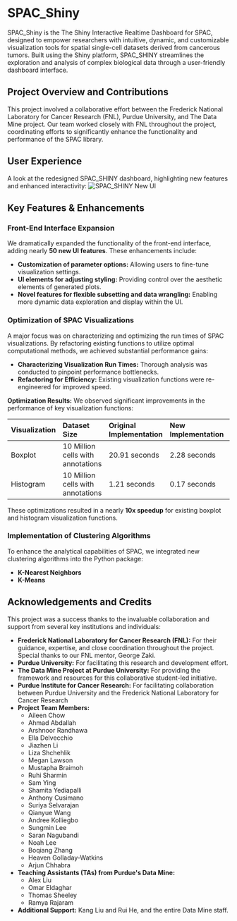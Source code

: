 # SPAC_Shiny

SPAC_Shiny is the The Shiny Interactive Realtime Dashboard for SPAC, designed to empower researchers with intuitive, dynamic, and customizable visualization tools for spatial single-cell datasets derived from cancerous tumors. Built using the Shiny platform, SPAC_SHINY streamlines the exploration and analysis of complex biological data through a user-friendly dashboard interface.

## Project Overview and Contributions

This project involved a collaborative effort between the Frederick National Laboratory for Cancer Research (FNL), Purdue University, and The Data Mine project. Our team worked closely with FNL throughout the project, coordinating efforts to significantly enhance the functionality and performance of the SPAC library.

## User Experience

A look at the redesigned SPAC_SHINY dashboard, highlighting new features and enhanced interactivity:
![SPAC_SHINY New UI](https://github.com/user-attachments/assets/e5b42da3-0af6-4439-bd27-4a0bba71d04d)

## Key Features & Enhancements

### Front-End Interface Expansion
We dramatically expanded the functionality of the front-end interface, adding nearly **50 new UI features**. These enhancements include:
*   **Customization of parameter options:** Allowing users to fine-tune visualization settings.
*   **UI elements for adjusting styling:** Providing control over the aesthetic elements of generated plots.
*   **Novel features for flexible subsetting and data wrangling:** Enabling more dynamic data exploration and display within the UI.

### Optimization of SPAC Visualizations
A major focus was on characterizing and optimizing the run times of SPAC visualizations. By refactoring existing functions to utilize optimal computational methods, we achieved substantial performance gains:
*   **Characterizing Visualization Run Times:** Thorough analysis was conducted to pinpoint performance bottlenecks.
*   **Refactoring for Efficiency:** Existing visualization functions were re-engineered for improved speed.

**Optimization Results:**
We observed significant improvements in the performance of key visualization functions:

| Visualization         | Dataset Size           | Original Implementation | New Implementation | Efficiency Increase |
| :-------------------- | :--------------------- | :---------------------- | :----------------- | :------------------ |
| Boxplot               | 10 Million cells with annotations | 20.91 seconds           | 2.28 seconds       | **917%**            |
| Histogram             | 10 Million cells with annotations | 1.21 seconds            | 0.17 seconds       | **712%**            |

These optimizations resulted in a nearly **10x speedup** for existing boxplot and histogram visualization functions.

### Implementation of Clustering Algorithms
To enhance the analytical capabilities of SPAC, we integrated new clustering algorithms into the Python package:
*   **K-Nearest Neighbors**
*   **K-Means**

## Acknowledgements and Credits

This project was a success thanks to the invaluable collaboration and support from several key institutions and individuals:

*   **Frederick National Laboratory for Cancer Research (FNL):** For their guidance, expertise, and close coordination throughout the project. Special thanks to our FNL mentor, George Zaki.
*   **Purdue University:** For facilitating this research and development effort.
*   **The Data Mine Project at Purdue University:** For providing the framework and resources for this collaborative student-led initiative.
*   **Purdue Institute for Cancer Research:** For facilitating collaboration between Purdue University and the Frederick National Laboratory for Cancer Research
*   **Project Team Members:**
    *   Aileen Chow
    *   Ahmad Abdallah
    *   Arshnoor Randhawa
    *   Ella Delvecchio
    *   Jiazhen Li
    *   Liza Shchehlik
    *   Megan Lawson
    *   Mustapha Braimoh
    *   Ruhi Sharmin
    *   Sam Ying
    *   Shamita Yediapalli
    *   Anthony Cusimano
    *   Suriya Selvarajan
    *   Qianyue Wang
    *   Andree Kolliegbo
    *   Sungmin Lee
    *   Saran Nagubandi
    *   Noah Lee
    *   Boqiang Zhang
    *   Heaven Golladay-Watkins
    *   Arjun Chhabra
*   **Teaching Assistants (TAs) from Purdue's Data Mine:**
    *   Alex Liu
    *   Omar Eldaghar
    *   Thomas Sheeley
    *   Ramya Rajaram
*   **Additional Support:** Kang Liu and Rui He, and the entire Data Mine staff.
